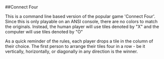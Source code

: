 ##Connect Four

This is a command line based version of the popular game 'Connect Four'.  Since this is only playable on an ANSI console, there are no colors to match the originals.  Instead, the human player will use tiles denoted by "X" and the computer will use tiles denoted by "O"

As a quick reminder of the rules, each player drops a tile in the column of their choice.  The first person to arrange their tiles four in a row - be it vertically, horizontally, or diagonally in any direction is the winner.
